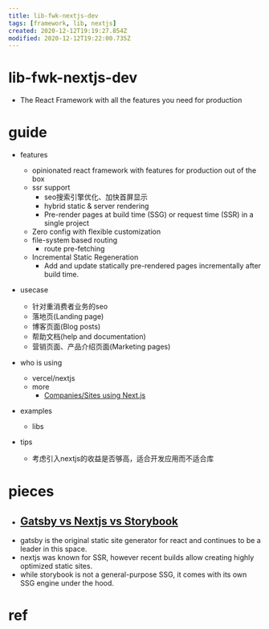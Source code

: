 ```yaml
---
title: lib-fwk-nextjs-dev
tags: [framework, lib, nextjs]
created: 2020-12-12T19:19:27.854Z
modified: 2020-12-12T19:22:00.735Z
---
```


# lib-fwk-nextjs-dev

- The React Framework with all the features you need for production

# guide

- features
  - opinionated react framework with features for production out of the box
  - ssr support
    - seo搜索引擎优化、加快首屏显示
    - hybrid static & server rendering
    - Pre-render pages at build time (SSG) or request time (SSR) in a single project
  - Zero config with flexible customization
  - file-system based routing
    - route pre-fetching
  - Incremental Static Regeneration
    - Add and update statically pre-rendered pages incrementally after build time.

- usecase
  - 针对重消费者业务的seo
  - 落地页(Landing page)
  - 博客页面(Blog posts)
  - 帮助文档(help and documentation)
  - 营销页面、产品介绍页面(Marketing pages)

- who is using
  - vercel/nextjs
  - more
    - [Companies/Sites using Next.js](https://github.com/vercel/next.js/discussions/10640)

- examples
  - libs

- tips
  - 考虑引入nextjs的收益是否够高，适合开发应用而不适合库

# pieces
- ## [Gatsby vs Nextjs vs Storybook](https://component-controls.com/blogs/gatsby-vs-nextjs-vs-storybook)
- gatsby is the original static site generator for react and continues to be a leader in this space.
- nextjs was known for SSR, however recent builds allow creating highly optimized static sites.
- while storybook is not a general-purpose SSG, it comes with its own SSG engine under the hood.

# ref
